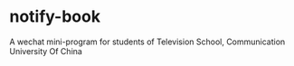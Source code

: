 # notify-book
A wechat mini-program for students of Television School, Communication University Of China